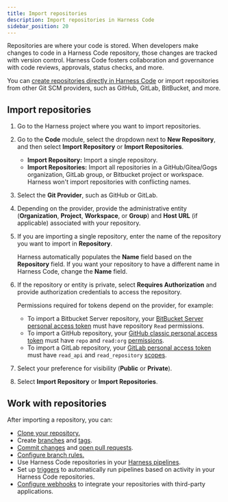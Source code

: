 ```yaml
---
title: Import repositories
description: Import repositories in Harness Code
sidebar_position: 20
---
```


Repositories are where your code is stored. When developers make changes to code in a Harness Code repository, those changes are tracked with version control. Harness Code fosters collaboration and governance with code reviews, approvals, status checks, and more.

You can [create repositories directly in Harness Code](./create-repo.md) or import repositories from other Git SCM providers, such as GitHub, GitLab, BitBucket, and more.

## Import repositories

1. Go to the Harness project where you want to import repositories.
2. Go to the **Code** module, select the dropdown next to **New Repository**, and then select **Import Repository** or **Import Repositories**.
   * **Import Repository:** Import a single repository.
   * **Import Repositories:** Import all repositories in a GitHub/Gitea/Gogs organization, GitLab group, or Bitbucket project or workspace. Harness won't import repositories with conflicting names.
3. Select the **Git Provider**, such as GitHub or GitLab.
4. Depending on the provider, provide the administrative entity (**Organization**, **Project**, **Workspace**, or **Group**) and **Host URL** (if applicable) associated with your repository.
5. If you are importing a single repository, enter the name of the repository you want to import in **Repository**.

   Harness automatically populates the **Name** field based on the **Repository** field. If you want your repository to have a different name in Harness Code, change the **Name** field.

6. If the repository or entity is private, select **Requires Authorization** and provide authorization credentials to access the repository.

   Permissions required for tokens depend on the provider, for example:

   * To import a Bitbucket Server repository, your [BitBucket Server personal access token](https://confluence.atlassian.com/bitbucketserver072/personal-access-tokens-1005335924.html) must have repository `Read` permissions.
   * To import a GitHub repository, your [GitHub classic personal access token](https://docs.github.com/en/authentication/keeping-your-account-and-data-secure/managing-your-personal-access-tokens#personal-access-tokens-classic) must have `repo` and `read:org` [permissions](https://docs.github.com/en/apps/oauth-apps/building-oauth-apps/scopes-for-oauth-apps#available-scopes).
   * To import a GitLab repository, your [GitLab personal access token](https://docs.gitlab.com/ee/user/profile/personal_access_tokens.html#create-a-personal-access-token) must have `read_api` and `read_repository` [scopes](https://docs.gitlab.com/ee/user/profile/personal_access_tokens.html#personal-access-token-scopes).

7. Select your preference for visibility (**Public** or **Private**).
8. Select **Import Repository** or **Import Repositories**.

## Work with repositories

After importing a repository, you can:

* [Clone your repository.](../work-in-repos/clone-repos.md)
* Create [branches](../work-in-repos/branch.md) and [tags](../work-in-repos/tag.md).
* [Commit changes](../work-in-repos/commit.md) and [open pull requests](/docs/category/pull-requests).
* [Configure branch rules.](./rules.md)
* Use Harness Code repositories in your [Harness pipelines](../pipelines/codebase-from-harness-code.md).
* Set up [triggers](../pipelines/code-triggers.md) to automatically run pipelines based on activity in your Harness Code repositories.
* [Configure webhooks](./webhooks.md) to integrate your repositories with third-party applications.
